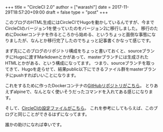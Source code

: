 +++
title = "CircleCI 2.0"
author = ["warashi"]
date = 2017-11-29T18:57:20+09:00
draft = false
type = "post"
+++

このブログのHTML生成にはCircleCIでHugoを動かしているんですが、今までCircleCIのバージョン1を使っていたのをバージョン2に移行しました。
移行のためにDockerコンテナを作るところから始める、というちょっと面倒な事態になりましたが、なんとか移行完了したのでちょっと記事書くかなって感じです。

まず先にこのブログのリポジトリ構成をちょっと書いておくと、sourceブランチにHugoに渡すMarkdownとかがあって、masterブランチには生成されたHTMLとかがある、という構成になってます。
つまり、sourceブランチを取ってきて、Hugoを走らせて、結果public以下にできるファイル群をmasterブランチにpushすればいいことになります。

これをするために作ったDockerコンテナの[GitHubリポジトリがこちら](https://github.com/Warashi/docker-alpine-hugo-git-ssh-rsync)。
とりあえずalpineで、なんとなく使いそうだったコマンドを入れてある感じになります。

そして、[CircleCIの設定ファイルがこちら](https://github.com/Warashi/warashi.github.io/blob/source/.circleci/config.yml)。
これを参考にしてもらえば、このブログと同じことができるはずになってます。

誰かの助けになれば幸いです。
